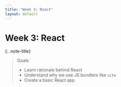 ```yaml
---
title: "Week 3: React"
layout: default
---
```


# Week 3: React

{: .note-title}
> Goals
>
> - Learn rationale behind React
> - Understand why we use JS bundlers like `vite`
> - Create a basic React app

